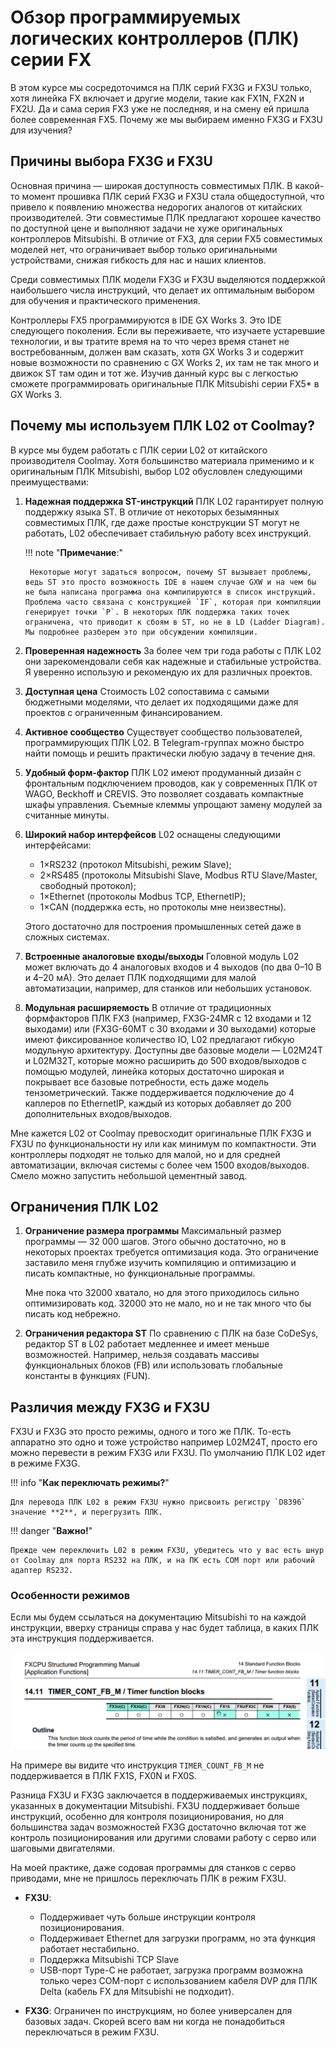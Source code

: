 # Обзор программируемых логических контроллеров (ПЛК) серии FX

В этом курсе мы сосредоточимся на ПЛК серий FX3G и FX3U только, хотя линейка FX включает и другие модели, такие как FX1N, FX2N и FX2U. Да и сама серия FX3 уже не последняя, и на смену ей пришла более современная FX5. Почему же мы выбираем именно FX3G и FX3U для изучения?

## Причины выбора FX3G и FX3U

Основная причина — широкая доступность совместимых ПЛК. В какой-то момент прошивка ПЛК серий FX3G и FX3U стала общедоступной, что привело к появлению множества недорогих аналогов от китайских производителей. Эти совместимые ПЛК предлагают хорошее качество по доступной цене и выполняют задачи не хуже оригинальных контроллеров Mitsubishi. В отличие от FX3, для серии FX5 совместимых моделей нет, что ограничивает выбор только оригинальными устройствами, снижая гибкость для нас и наших клиентов.

Среди совместимых ПЛК модели FX3G и FX3U выделяются поддержкой наибольшего числа инструкций, что делает их оптимальным выбором для обучения и практического применения.

Контроллеры FX5 программируются в IDE GX Works 3. Это IDE следующего поколения. Если вы переживаете, что изучаете устаревшие технологии, и вы тратите время на то что через время станет не востребованным, должен вам сказать, хотя GX Works 3 и содержит новые возможности по сравнению с GX Works 2, их там не так много и движок ST там один и тот же. Изучив данный курс вы с легкостью сможете программировать оригинальные ПЛК Mitsubishi серии FX5* в GX Works 3.

## Почему мы используем ПЛК L02 от Coolmay?

В курсе мы будем работать с ПЛК серии L02 от китайского производителя Coolmay. Хотя большинство материала применимо и к оригинальным ПЛК Mitsubishi, выбор L02 обусловлен следующими преимуществами:

1. **Надежная поддержка ST-инструкций**
   ПЛК L02 гарантирует полную поддержку языка ST. В отличие от некоторых безымянных совместимых ПЛК, где даже простые конструкции ST могут не работать, L02 обеспечивает стабильную работу всех инструкций.

    !!! note "**Примечание**:"

        Некоторые могут задаться вопросом, почему ST вызывает проблемы, ведь ST это просто возможность IDE в нашем случае GXW и на чем бы не была написана программа она компилируются в список инструкций. Проблема часто связана с конструкцией `IF`, которая при компиляции генерирует точки `P`. В некоторых ПЛК поддержка таких точек ограничена, что приводит к сбоям в ST, но не в LD (Ladder Diagram). Мы подробнее разберем это при обсуждении компиляции.

2. **Проверенная надежность**
   За более чем три года работы с ПЛК L02 они зарекомендовали себя как надежные и стабильные устройства. Я уверенно использую и рекомендую их для различных проектов.

3. **Доступная цена**
   Стоимость L02 сопоставима с самыми бюджетными моделями, что делает их подходящими даже для проектов с ограниченным финансированием.

4. **Активное сообщество**
   Существует сообщество пользователей, программирующих ПЛК L02. В Telegram-группах можно быстро найти помощь и решить практически любую задачу в течение дня.

5. **Удобный форм-фактор**
   ПЛК L02 имеют продуманный дизайн с фронтальным подключением проводов, как у современных ПЛК от WAGO, Beckhoff и CREVIS. Это позволяет создавать компактные шкафы управления. Съемные клеммы упрощают замену модулей за считанные минуты.

6. **Широкий набор интерфейсов**
    L02 оснащены следующими интерфейсами:

    - 1×RS232 (протокол Mitsubishi, режим Slave);
    - 2×RS485 (протоколы Mitsubishi Slave, Modbus RTU Slave/Master, свободный протокол);
    - 1×Ethernet (протоколы Modbus TCP, EthernetIP);
    - 1×CAN (поддержка есть, но протоколы мне неизвестны).

    Этого достаточно для построения промышленных сетей даже в сложных системах.

7. **Встроенные аналоговые входы/выходы**
   Головной модуль L02 может включать до 4 аналоговых входов и 4 выходов (по два 0–10 В и 4–20 мА). Это делает ПЛК подходящими для малой автоматизации, например, для станков или небольших установок.

8. **Модульная расширяемость**
   В отличие от традиционных формфакторов ПЛК FX3 (например, FX3G-24MR с 12 входами и 12 выходами) или (FX3G-60MТ с 30 входами и 30 выходами) которые имеют фиксированное количество IO, L02 предлагают гибкую модульную архитектуру. Доступны две базовые модели — L02M24T и L02M32T, которые можно расширить до 500 входов/выходов с помощью модулей, линейка которых достаточно широкая и покрывает все базовые потребности, есть даже модель тензометрический. Также поддерживается подключение до 4 каплеров по EthernetIP, каждый из которых добавляет до 200 дополнительных входов/выходов.

Мне кажется L02 от Coolmay превосходит оригинальные ПЛК FX3G и FX3U по функциональности ну или как минимум по компактности. Эти контроллеры подходят не только для малой, но и для средней автоматизации, включая системы с более чем 1500 входов/выходов. Смело можно запустить небольшой цементный завод.

## Ограничения ПЛК L02

1. **Ограничение размера программы**
   Максимальный размер программы — 32 000 шагов. Этого обычно достаточно, но в некоторых проектах требуется оптимизация кода. Это ограничение заставило меня глубже изучить компиляцию и оптимизацию и писать компактные, но функциональные программы.

   Мне пока что 32000 хватало, но для этого приходилось сильно оптимизировать код. 32000 это не мало, но и не так много что бы писать код небрежно.

2. **Ограничения редактора ST**
   По сравнению с ПЛК на базе CoDeSys, редактор ST в L02 работает медленнее и имеет меньше возможностей. Например, нельзя создавать массивы функциональных блоков (FB) или использовать глобальные константы в функциях (FUN).

## Различия между FX3G и FX3U

FX3U и FX3G это просто режимы, одного и того же ПЛК. То-есть аппаратно это одно и тоже устройство например L02M24T, просто его можно перевести в режим FX3G или FX3U. По умолчанию ПЛК L02 идет в режиме FX3G.

!!! info "**Как переключать режимы?**"

    Для перевода ПЛК L02 в режим FX3U нужно присвоить регистру `D8396` значение **2**, и перегрузить ПЛК.

!!! danger "**Важно!**"

    Прежде чем переключить L02 в режим FX3U, убедитесь что у вас есть шнур от Coolmay для порта RS232 на ПЛК, и на ПК есть COM порт или рабочий адаптер RS232.

### Особенности режимов

Если мы будем ссылаться на документацию Mitsubishi то на каждой инструкции, вверху страницы справа у нас будет таблица, в каких ПЛК эта инструкция поддерживается.

![Таблица поддержки инструкций для раных моделей ПЛК серии FX](../img/introdiff.png)

На примере вы видите что инструкция `TIMER_COUNT_FB_M` не поддерживается в ПЛК FX1S, FX0N и FX0S.

Разница FX3U и FX3G заключается в поддерживаемых инструкциях, указанных в документации Mitsubishi. FX3U поддерживает больше инструкций, особенно для контроля позиционирования, но для большинства задач возможностей FX3G достаточно включая тот же контроль позиционирования или другими словами работу с серво или шаговыми двигателями.

На моей практике, даже содовая программы для станков с серво приводами, мне не пришлось переключать ПЛК в режим FX3U.

- **FX3U**:
    - Поддерживает чуть больше инструкции контроля позиционирования.
    - Поддерживает Ethernet для загрузки программ, но эта функция работает нестабильно.
    - Поддержка Mitsubishi TCP Slave
    - USB-порт Type-C не работает, загрузка программ возможна только через COM-порт с использованием кабеля DVP для ПЛК Delta (кабель FX для Mitsubishi не подходит).

- **FX3G**: Ограничен по инструкциям, но более универсален для базовых задач. Скорей всего вам ни когда не понадобиться переключаться в режим FX3U.
